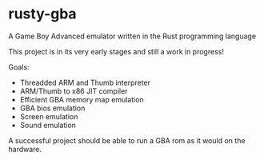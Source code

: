 # rusty-gba
A Game Boy Advanced emulator written in the Rust programming language

This project is in its very early stages and still a work in progress!

Goals:
* Threadded ARM and Thumb interpreter
* ARM/Thumb to x86 JIT compiler
* Efficient GBA memory map emulation
* GBA bios emulation
* Screen emulation
* Sound emulation

A successful project should be able to run a GBA rom as it would on the hardware.
